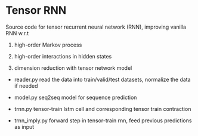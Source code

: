 # Tensor RNN
Source code for tensor recurrent neural network (RNN), improving vanilla RNN w.r.t

1. high-order Markov process

2. high-order interactions in hidden states

3. dimension reduction with tensor network model


- reader.py 
read the data into train/valid/test datasets, normalize the data if needed

- model.py
seq2seq model for sequence prediction

- trnn.py
tensor-train lstm cell and corresponding tensor train contraction

- trnn_imply.py
forward step in tensor-train rnn, feed previous predictions as input
